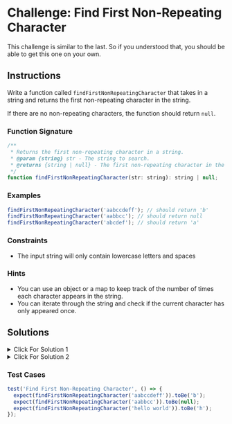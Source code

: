 # Challenge: Find First Non-Repeating Character

This challenge is similar to the last. So if you understood that, you should be able to get this one on your own.

## Instructions

Write a function called `findFirstNonRepeatingCharacter` that takes in a string and returns the first non-repeating character in the string.

If there are no non-repeating characters, the function should return `null`.

### Function Signature

```js
/**
 * Returns the first non-repeating character in a string.
 * @param {string} str - The string to search.
 * @returns {string | null} - The first non-repeating character in the string or null if there are no non-repeating characters.
 */
function findFirstNonRepeatingCharacter(str: string): string | null;
```

### Examples

```js
findFirstNonRepeatingCharacter('aabccdeff'); // should return 'b'
findFirstNonRepeatingCharacter('aabbcc'); // should return null
findFirstNonRepeatingCharacter('abcdef'); // should return 'a'
```

### Constraints

- The input string will only contain lowercase letters and spaces

### Hints

- You can use an object or a map to keep track of the number of times each character appears in the string.
- You can iterate through the string and check if the current character has only appeared once.

## Solutions

<details>
  <summary>Click For Solution 1 </summary>

Using a `Map`:

```js
function findFirstNonRepeatingCharacter(str) {
  const charCount = new Map();

  for (const char of str) {
    charCount.set(char, (charCount.get(char) || 0) + 1);
  }

  for (const char of str) {
    if (charCount.get(char) === 1) {
      return char;
    }
  }

  return null;
}
```

### Explanation

-I nitialize a map to keep track of the number of times each character appears in the string.

- Iterate through the string and add each character to the map. If the character is already in the map, we increment its count by 1. If it isn't, we set its count to 1.

- Iterate through the string again and check the map to see if the current character has a count of 1. If it does, we return it because it's the first non-repeating character.
- If we make it through the entire string without returning a character, we return null because there are no non-repeating characters.

</details>

<details>
  <summary>Click For Solution 2 </summary>

Using an object:

```js
function findFirstNonRepeatingCharacter(str) {
  const charCount = {};

  for (const char of str) {
    charCount[char] = (charCount[char] || 0) + 1;
  }

  for (const char of str) {
    if (charCount[char] === 1) {
      return char;
    }
  }

  return null;
}
```

### Explanation

- Initialize an empty object to keep track of the number of times each character appears in the string.
- Iterate through the string and add each character to the object. If the character is already in the object, we increment its count by 1. If it isn't, we set its count to 1.
- Iterate through the string again and check the object to see if the current character has a count of 1. If it does, return it because it's the first non-repeating character.
- If we make it through the entire string without returning a character, we return null because there are no non-repeating characters.

</details>

### Test Cases

```js
test('Find First Non-Repeating Character', () => {
  expect(findFirstNonRepeatingCharacter('aabccdeff')).toBe('b');
  expect(findFirstNonRepeatingCharacter('aabbcc')).toBe(null);
  expect(findFirstNonRepeatingCharacter('hello world')).toBe('h');
});
```
